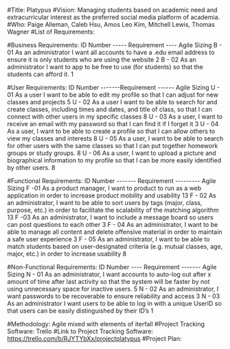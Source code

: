 #Title: 
Platypus
#Vision:
Managing students based on academic need and extracurricular interest as the preferred social media platform of academia. 
#Who: 
Paige Alleman, Caleb Hsu, Amos Leo Kim, Mitchell Lewis, Thomas Wagner
#List of Requirements:

#Business Requirements: 
ID Number ----- Requirement ---- Agile Sizing 
B - 01  As an administrator I want all accounts to have a .edu email address to ensure it is only students who are using the website    2
B - 02  As an administrator I want to app to be free to use (for students) so that the students can afford it. 1

#User Requirements: 
ID Number -------Requirement ------ Agile Sizing 
U - 01	As a user I want to be able to edit my profile so that I can adjust for new classes and projects	5
U - 02	As a user I want to be able to search for and create classes, including times and dates, and title of class, so that  I can connect with other users in my specific classes	8
U - 03	As a user, I want to receive an email with my password so that I can find it if I forget it	3
U - 04	As a user, I want to be able to create a profile so that I can allow others to view my classes and interests 	8
U - 05	As a user, I want to be able to search for other users with the same classes so that I can put together homework groups or study groups. 	8
U - 06	As a user, I want to upload a picture and biographical information to my profile so that I can be more easily identified by other users. 	8

#Functional Requirements: 
ID Number ------- Requirement --------- Agile Sizing
F -01	As a product manager, I want to product to run as a web application in order to increase product mobility and usability	13
F - 02	As an administrator, I want to be able to sort users by tags (major, class, purpose, etc.) in order to facilitate the scalability of the matching algorithm 	13
F -03	As an administrator, I want to include a message board so users can post questions to each other	3
F - 04	As an administrator, I want to be able to manage all content and delete offensive material in order to maintain a safe user experience 	3
F - 05	As an administrator, I want to be able to match students based on user-designated criteria (e.g. mutual classes, age, major, etc.) in order to increase usability	8

#Non-Functional Requirements: 
ID Number ---- Requirement ------- Agile Sizing
N - 01	As an administrator, I want accounts to auto-log out after x amount of time after last activity so that the system will be faster by not using unnecessary space for inactive users. 	5
N - 02	As an administrator, I want passwords to be recoverable to ensure reliability and access 	3
N - 03	As an administrator I want users to be able to log in with a unique UserID so that users can be easily distinguished by their ID’s	1

#Methodology: Agile mixed with elements of iterfall 
#Project Tracking Software: Trello
#Link to Project Tracking Software: https://trello.com/b/RJYTYbXx/projectplatypus
#Project Plan: 

